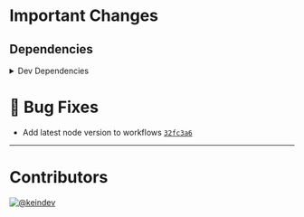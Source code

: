 # Important Changes

## Dependencies

<details>
<summary>Dev Dependencies</summary>

- Changed **[@tagproject/docs-shared-config](https://www.npmjs.com/package/@tagproject/docs-shared-config)** from `^1.0.4` to `^1.1.0`
- Changed **[@tagproject/vscode-shared-config](https://www.npmjs.com/package/@tagproject/vscode-shared-config)** from `^2.0.2` to `^2.0.3`
- Changed **[cspell](https://www.npmjs.com/package/cspell)** from `^6.14.2` to `^6.14.3`

</details>

# :bug: Bug Fixes

- Add latest node version to workflows [`32fc3a6`](https://github.com/tagproject/base-shared-config/commit/32fc3a69c422d8486477be7c983ced560f988bbe)

---

# Contributors

[![@keindev](https://avatars.githubusercontent.com/u/4527292?v=4&s=40)](https://github.com/keindev)
